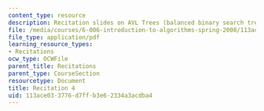 ```yaml
---
content_type: resource
description: Recitation slides on AVL Trees (balanced binary search trees).
file: /media/courses/6-006-introduction-to-algorithms-spring-2008/113ace033776d7ffb3e62334a3acdba4_recitation04.pdf
file_type: application/pdf
learning_resource_types:
- Recitations
ocw_type: OCWFile
parent_title: Recitations
parent_type: CourseSection
resourcetype: Document
title: Recitation 4
uid: 113ace03-3776-d7ff-b3e6-2334a3acdba4
---
```

